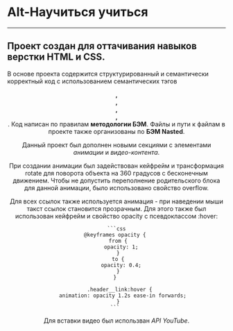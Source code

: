 # Alt-Научиться учиться
------------------------------------------------------------
## Проект создан для оттачивания навыков верстки HTML и CSS.
 
 В основе проекта содержится структурированный и семантически корректный код с использованием семантических тэгов **<header>, <main>, <section>, <footer>, <nav>**. Код написан по правилам **методологии БЭМ**. Файлы и пути к файлам в проекте также организованы по **БЭМ Nasted**.
 
Данный проект был дополнен новыми секциями с элементами *анимации* и *видео-контента*. 
 
При создании анимации был задействован кейфрейм и трансформация rotate для поворота объекта на 360 градусов с бесконечным движением. Чтобы не допустить переполнение родительского блока для данной анимации, было использовано свойство overflow. 
 
Для всех ссылок также используется анимация - при наведении мыши такст ссылок становится прозрачным. Для этого также был использован кейфрейм и свойство opacity c псевдоклассом :hover: 

    ```css
    @keyframes opacity { 
      from { 
        opacity: 1; 
      } 
      to { 
        opacity: 0.4; 
      } 
    } 

      .header__link:hover {
        animation: opacity 1.2s ease-in forwards;
      } 
    ``` 
    
Для вставки видео был использван *API YouTube*.






  
